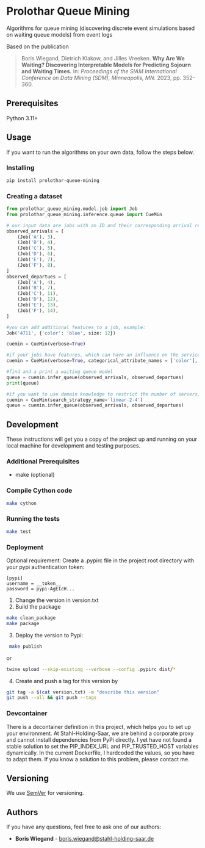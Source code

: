 # Prolothar Queue Mining

Algorithms for queue mining (discovering discrete event simulations based on waiting queue models) from event logs

Based on the publication
> Boris Wiegand, Dietrich Klakow, and Jilles Vreeken.
> **Why Are We Waiting? Discovering Interpretable Models for Predicting Sojourn and Waiting Times.**
> In: *Proceedings of the SIAM International Conference on Data Mining (SDM), Minneapolis, MN.* 2023, pp. 352–360.

## Prerequisites

Python 3.11+

## Usage

If you want to run the algorithms on your own data, follow the steps below.

### Installing

```bash
pip install prolothar-queue-mining
```

### Creating a dataset

```python
from prolothar_queue_mining.model.job import Job
from prolothar_queue_mining.inference.queue import CueMin

# our input data are jobs with an ID and their corresponding arrival resp. departure time
observed_arrivals = [
    (Job('A'), 3),
    (Job('B'), 4),
    (Job('C'), 5),
    (Job('D'), 6),
    (Job('E'), 7),
    (Job('F'), 8),
]
observed_departues = [
    (Job('A'), 4),
    (Job('B'), 7),
    (Job('C'), 11),
    (Job('D'), 12),
    (Job('E'), 13),
    (Job('F'), 14),
]

#you can add additional features to a job, example:
Job('4711', {'color': 'blue', size: 12})

cuemin = CueMin(verbose=True)

#if your jobs have features, which can have an influence on the service order or service time:
cuemin = CueMin(verbose=True, categorical_attribute_names = ['color'], numerical_attribute_names = ['size'])

#find and a print a waiting queue model
queue = cuemin.infer_queue(observed_arrivals, observed_departues)
print(queue)

#if you want to use domain knowledge to restrict the number of servers, e.g. min 2 and max 4:
cuemin = CueMin(search_strategy_name='linear-2-4')
queue = cuemin.infer_queue(observed_arrivals, observed_departues)
```

## Development

These instructions will get you a copy of the project up and running on your local machine for development and testing purposes.

### Additional Prerequisites
- make (optional)

### Compile Cython code

```bash
make cython
```

### Running the tests

```bash
make test
```

### Deployment

Optional requirement: Create a .pypirc file in the project root directory with your pypi authentication token:
```
[pypi]
username = __token__
password = pypi-AgEIcH...
```

1. Change the version in version.txt
2. Build the package

```bash
make clean_package
make package
```

3. Deploy the version to Pypi:
```bash
 make publish
 ```
or 
```bash
twine upload --skip-existing --verbose --config .pypirc dist/*
```

4. Create and push a tag for this version by

```bash
git tag -a $(cat version.txt) -m "describe this version"
git push --all && git push --tags
```

### Devcontainer

There is a decontainer definition in this project, which helps you to set up your environment.
At Stahl-Holding-Saar, we are behind a corporate proxy and cannot install dependencies from PyPi directly.
I yet have not found a stable solution to set the PIP_INDEX_URL and PIP_TRUSTED_HOST variables dynamically. 
In the current Dockerfile, I hardcoded the values, so you have to adapt them. 
If you know a solution to this problem, please contact me. 

## Versioning

We use [SemVer](http://semver.org/) for versioning.

## Authors

If you have any questions, feel free to ask one of our authors:

* **Boris Wiegand** - boris.wiegand@stahl-holding-saar.de
